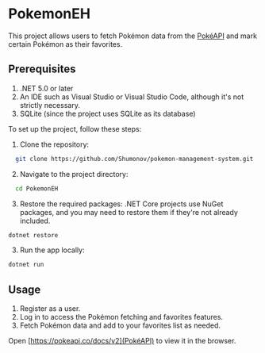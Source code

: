 # PokemonEH

This project allows users to fetch Pokémon data from the [PokéAPI](https://pokeapi.co/docs/v2) and mark certain Pokémon as their favorites.

## Prerequisites

1. .NET 5.0 or later
2. An IDE such as Visual Studio or Visual Studio Code, although it's not strictly necessary.
3. SQLite (since the project uses SQLite as its database)

To set up the project, follow these steps:

1. Clone the repository:

```bash
  git clone https://github.com/Shumonov/pokemon-management-system.git
```

2. Navigate to the project directory:

```bash
  cd PokemonEH
```

3. Restore the required packages: .NET Core projects use NuGet packages, and you may need to restore them if they're not already included.

```bash
dotnet restore
```

3. Run the app locally:

```bash
dotnet run
```

## Usage

1. Register as a user.
2. Log in to access the Pokémon fetching and favorites features.
3. Fetch Pokémon data and add to your favorites list as needed.

Open [https://pokeapi.co/docs/v2](PokéAPI) to view it in the browser.
